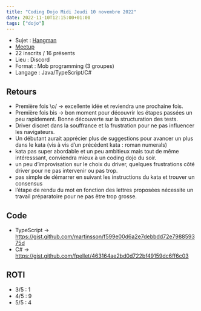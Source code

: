 ```yaml
---
title: "Coding Dojo Midi Jeudi 10 novembre 2022"
date: 2022-11-10T12:15:00+01:00
tags: ["dojo"]
---
```


- Sujet : [Hangman](https://github.com/ardalis/kata-catalog/blob/main/katas/Hangman.md)
- [Meetup](https://www.meetup.com/fr-FR/software-craftsmanship-lyon/events/289315760/)
- 22 inscrits / 16 présents
- Lieu : Discord
- Format : Mob programming (3 groupes)
- Langage : Java/TypeScript/C#

## Retours

- Première fois \o/ -> excellente idée et reviendra une prochaine fois.
- Première fois bis -> bon moment pour découvrir les étapes passées un peu rapidement. Bonne découverte sur la structuration des tests.
- Driver discret dans la souffrance et la frustration pour ne pas influencer les navigateurs.
- Un débutant aurait apprécier plus de suggestions pour avancer un plus dans le kata (vis à vis d’un précédent kata : roman numerals)
- kata pas super abordable et un peu ambitieux mais tout de même intéresssant, conviendra mieux à un coding dojo du soir.
- un peu d’improvisation sur le choix du driver, quelques frustrations côté driver pour ne pas intervenir ou pas trop.
- pas simple de démarrer en suivant les instructions du kata et trouver un consensus
- l’étape de rendu du mot en fonction des lettres proposées nécessite un travail préparatoire pour ne pas être trop grosse.

## Code

- TypeScript -> https://gist.github.com/martinsson/f599e00d6a2e7debbdd72e798859375d
- C# -> https://gist.github.com/fpellet/463164ae2bd0d722bf49159dc6ff6c03


## ROTI

- 3/5 : 1
- 4/5 : 9
- 5/5 : 4
